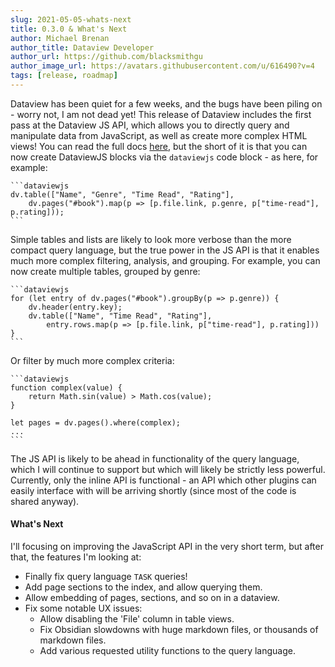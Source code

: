```yaml
---
slug: 2021-05-05-whats-next
title: 0.3.0 & What's Next
author: Michael Brenan
author_title: Dataview Developer
author_url: https://github.com/blacksmithgu
author_image_url: https://avatars.githubusercontent.com/u/616490?v=4
tags: [release, roadmap]
---
```


Dataview has been quiet for a few weeks, and the bugs have been piling on - worry not, I am not dead yet! This release
of Dataview includes the first pass at the Dataview JS API, which allows you to directly query and manipulate data from
JavaScript, as well as create more complex HTML views! You can read the full docs [here](/docs/api/intro), but the short
of it is that you can now create DataviewJS blocks via the `dataviewjs` code block - as here, for example:

~~~
```dataviewjs
dv.table(["Name", "Genre", "Time Read", "Rating"],
    dv.pages("#book").map(p => [p.file.link, p.genre, p["time-read"], p.rating]));
```
~~~

Simple tables and lists are likely to look more verbose than the more compact query language, but the true power in the
JS API is that it enables much more complex filtering, analysis, and grouping. For example, you can now create multiple
tables, grouped by genre:

~~~
```dataviewjs
for (let entry of dv.pages("#book").groupBy(p => p.genre)) {
    dv.header(entry.key);
    dv.table(["Name", "Time Read", "Rating"],
        entry.rows.map(p => [p.file.link, p["time-read"], p.rating]))
}
```
~~~

Or filter by much more complex criteria:

~~~
```dataviewjs
function complex(value) {
    return Math.sin(value) > Math.cos(value);
}

let pages = dv.pages().where(complex);
...
```
~~~

The JS API is likely to be ahead in functionality of the query language, which I will continue to support but which will
likely be strictly less powerful. Currently, only the inline API is functional - an API which other plugins can easily
interface with will be arriving shortly (since most of the code is shared anyway).

#### What's Next

I'll focusing on improving the JavaScript API in the very short term, but after that, the features I'm looking at:

- Finally fix query language `TASK` queries!
- Add page sections to the index, and allow querying them.
- Allow embedding of pages, sections, and so on in a dataview.
- Fix some notable UX issues:
    - Allow disabling the 'File' column in table views.
    - Fix Obsidian slowdowns with huge markdown files, or thousands of markdown files.
    - Add various requested utility functions to the query language.